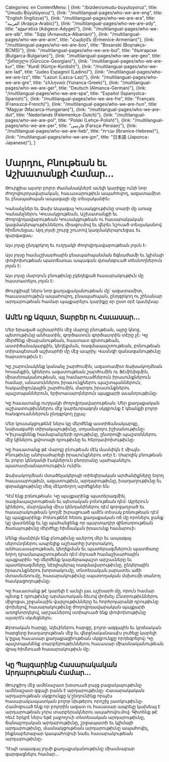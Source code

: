 Categories: en
ContentMenu: [
  {link: "/bizden/umudu-buyutuyoruz", title: "Umudu Büyütüyoruz"},
  {link: "/multilangual-pages/who-we-are-eng", title: "English (İngilizce)"},
  {link: "/multilangual-pages/who-we-are-ara", title: "العربية (Arapça-Arabic)"},
  {link: "/multilangual-pages/who-we-are-ady", title: "адыгэбзэ (Adıgece-Adygei)"},
  {link: "/multilangual-pages/who-we-are-alb", title: "Sqip (Arnavutça-Albanian)"},
  {link: "/multilangual-pages/who-we-are-arm", title: "Հայերէն (Ermenice-Armenian)"},
  {link: "/multilangual-pages/who-we-are-bos", title: "Bosanski (Boşnakça-BCMS)"},
  {link: "/multilangual-pages/who-we-are-bul", title: "български (Bulgarca-Bulgarian)"},
  {link: "/multilangual-pages/who-we-are-geo", title: "ქართული (Gürcüce-Georgian)"},
  {link: "/multilangual-pages/who-we-are-kur", title: "Kurdî (Kürtçe-Kurdish)"},
  {link: "/multilangual-pages/who-we-are-lad", title: "Judeo Espagnol (Ladino)"},
  {link: "/multilangual-pages/who-we-are-lzz", title: "Lazuri (Lazca-Laz)"},
  {link: "/multilangual-pages/who-we-are-gre", title: "ελληνικά (Yunanca-Greek)"},
  {link: "/multilangual-pages/who-we-are-ger", title: "Deutsch (Almanca-German)"},
  {link: "/multilangual-pages/who-we-are-spa", title: "Español (İspanyolca-Spanish)"},
  {link: "/multilangual-pages/who-we-are-fre", title: "Français (Fransızca-French)"},
  {link: "/multilangual-pages/who-we-are-hun", title: "Magyar (Macarca-Hungarian)"},
  {link: "/multilangual-pages/who-we-are-dut", title: "Nederlands (Felemenkçe-Dutch)"},
  {link: "/multilangual-pages/who-we-are-pol", title: "Polski (Lehçe-Polish)"},
  {link: "/multilangual-pages/who-we-are-per", title: "فارسى (Farsça-Persian)"},
  {link: "/multilangual-pages/who-we-are-heb", title: "עברית (İbranice-Hebrew)"},
  {link: "/multilangual-pages/who-we-are-jpn", title: "日本語 (Japonca-Japanese)"},
  ]

# Մարդու, Բնութեան եւ Աշխատանքի Համար…

Թուրքիա այսոր բոլոր ժամանակներէ աւելի կարիքը ունի նոր ժողովուրդավարական, հաւասարութիւն ապահովող, ազատամիտ եւ բնապահպան ապագայի մը տեսլականին։
 
Կանանչներ եւ Ձախ Ապագայ Կուսակցութիւնը տարի մը առաջ Կանանչներու Կուսակցութեան, Աշխատանքի եւ Ժողովրդավարութեան Կուսակցութեան ու հասարակական կազմակերպութիւններու միացումով եւ վերեւ նշուած տեսլականով հիմնուեցաւ։ Այդ յոյսի շուրջ շուտով կազմակերպուեցաւ եւ զարգացաւ։

Այս յոյսը ընդգրկող եւ ուղղակի ժողովրդավարութեան յոյսն է։
 
Այս յոյսը համաշխարհային բնապահպանման ճգնաժամի եւ կլիմայի փոփոխութեան պատճառաւ ապագան վտանգուած տեսնողներուն յոյսն է։

Այս յոյսը մարդուն բնութիւնը չկեղեքած հասարակութիւն մը հաստատելու յոյսն է։

Թուրքիայէ ներս նոր քաղաքականութեան մը՝ ազատամիտ, հաւասարութիւն ապահովող, բնապահպան, ընդգրկող ու շինանար արդարութեան համար պայքարելու կարիքը օր ըստ օրէ կաւելնայ։

## Ամէն ոք Ազատ, Տարբեր ու Հաւասար…

Մեր երազած աշխարհին մէջ մարդը բնութեան, այրը կնոջ, պետութիւնը անհատին, գործատուն գործաւորին տէրը չէ։ Կը մերժենք միաբանութեան, հաստատ գիտութեան, աստիճանակարքին, կեղեքման, ռազմապաշտութեան, բռնութեան տիրապետած աշխարհի մը մէջ ապրիլ։ Վասնզի զանազանութիւնը հարստութիւն է։
 
Կը շարունակենք կանանչ շարժումին, ազատամիտ ձախակողմեան հոսանքին, կիներու ազատութեան շարժումին ու Ֆէմինիզմին, միասեռականութեան, այլ համարուածներուն իրաւունքներուն համար, անասուններու իրաւունքներու պաշտպաններուն, հակամիջուկային շարժումին, մարդու իրաւունքներու պաշտպաններուն, երիտասարդներուն պայքարի աւանդութիւնը։

Կը հաւատանք ուղղակի ժողովրդավարութեան։ Մեր քաղաքական աշխատութիւններու մէջ կարեւորագոյն սկզբունք է կեանքի բոլոր հանգրուաններուն ընդգրկող ըլլալ։

Մեր կուսակցութենէ ներս կը մերժենք աստիճանակարգը, նախագահի տիրակալութիւնը, տղամարդու իշխանութիւնը։ Կ՚իւրացնենք համաբանբերի դրութիւնը, ընտրովի պաշտօններու մէջ կիներու քվոտայի դրութիւնը եւ հերդափոխութիւնը։
 
Կը հաւատանք թէ մարդը բնութեան մէկ մասնիկն է միայն։ Բնութիւնը անհրաժարելի իրաւունքներու տէր է։ Մարդիկ բնութեան եւ բոլոր կենդանի էակներուն բնորրանը պահպանելու պատասխանատուութիւն ունին։
 
Ձախակողմեան մտածելակերպի տիեզերական արժանիքները եղող հաւասարութիւն, ազատութիւն, արդարութիւնը, խաղաղութիւնը եւ զօրակցութիւնը մեզ մէկտեղող արժեքներ են։
 
Դէմ ենք բռնութեան։ Կը պայքարինք պատերազմին, ռազմապաշտութեան եւ պետական բռնութեան դէմ։ Այրերուն կիներու, մարդկանց միւս կենդանիներու դէմ գորզադրած եւ հասարակութեան կողմէ իւրացուած ամէն տեսակ բռնութեան դէմ կը պայքարինք։ Բռնութենէ հեռու քաղաքական ոճ մը որոնելու ջանք կը վատնենք եւ կը պահանջենք որ պարտադիր զինուորութեան ծառայութիւնը մերժելը հիմնական իրաւունք համարուի։
 
Մենք մասնիկն ենք բնութիւնը աւերող մեր եւ ապագայ սերունդներու ապրելիք աշխարհը խորտակող, անհաւասարութեան, կեղեքման եւ պատերազմներուն պատճառը եղող դրամապաշտութեան դէմ մղուած համաշխարհային պայքարին։ Կը մերժենք կայսերապաշտ արշաւները եւ պատերազմները, նէօլիպերալ ռազմավարութիւնը, ընկերային իրաւունքներու խորտակումը, տնտեսական յարատեւ աճի մտասեւեռումը, հասարակութիւնը սպառողական մսխումի տանող հասկացողութիւնը։
 
Կը հաւատանք թէ կարելի է աւելի լաւ աշխարհ մը, որուն համար պետք է դրութիւնը արմատական ձեւով փոխել։ Ընտրութիւններու միջոցաւ շրջանային վարչութիւնները եւ հորհրդարանի դրութիւնը փոխելով, հասարակութիւնը ժողովրդավարական պայքարի առոջնորդելով, արշաւներով ստիպուած ենք փոփոխութիւնը այսօրէն սկսեցնելու։
 
Քրտական հարցը, Ալեւիներու հարցը, բոլոր ազգային եւ կրօնական հարցերը խաղաղութեան մէջ եւ վերջնականապէս լուծելը կարելի կ՚ըլլայ հաւասար քաղաքացիութեան սկզբունքը որդեգրելով։ Կը պաշտպանենք տարբերութիւններու հաւասար միասնականութեան վրայ հիմնուած հասարակութիւն մը։
 
## Կը Պայգարինք Հասարակական Արդարութեան Համար…

Թուրքիոյ մէջ ամենաշատ խօսուած բայց բացակայութիւնը ամենաշատ զգալի բանն է արդարութիւնը։  Հասարակական արդարութեան սկզբունքը կ՚ընդունինք որպէս հասարակապատկան բոլոր նիւթերու որոշիչ յատկութիւնը։ Համոզուած ենք որ բոլորին ազատ ու հաւասար ապրելը կախեալ է արդարութեան չորս տարբերակներու ապահովումով։ Գիտենք թէ ոեւէ երկրէ ներս եթէ յաջողուի տնտեսական արդարութիւնը, ճանաչողական արդարութիւնը, շրջապատի եւ կլիմայի արդարութիւնը,  մասնակցութեան արդարութիւնը ապահովել, ինքնաբերաբար կապահովուի նաեւ հասարակութեան արդարութիւնը։

Դէպի ապագայ յոյսի քաղաքականութիւնը միասնաբար զարգացնելու համար…


